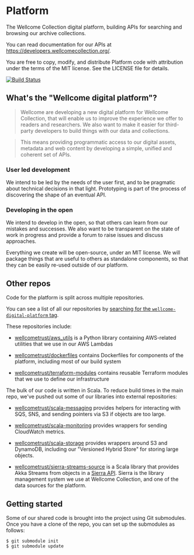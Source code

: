 # Platform

The Wellcome Collection digital platform, building APIs for searching and browsing our archive collections.

You can read documentation for our APIs at <https://developers.wellcomecollection.org/>.

You are free to copy, modify, and distribute Platform code with attribution under the terms of the MIT license. See the LICENSE file for details.

[![Build Status](https://travis-ci.org/wellcometrust/platform.svg?branch=master)](https://travis-ci.org/wellcometrust/platform)

## What's the "Wellcome digital platform"?

> Wellcome are developing a new digital platform for Wellcome Collection, that will enable us to improve the experience we offer to readers and researchers. We also want to make it easier for third-party developers to build things with our data and collections.

> This means providing programmatic access to our digital assets, metadata and web content by developing a simple, unified and coherent set of APIs.

### User led development
We intend to be led by the needs of the user first, and to be pragmatic about technical decisions in that light. Prototyping is part of the process of discovering the shape of an eventual API.

### Developing in the open
We intend to develop in the open, so that others can learn from our mistakes and successes. We also want to be transparent on the state of work in progress and provide a forum to raise issues and discuss approaches.

Everything we create will be open-source, under an MIT license. We will package things that are useful to others as standalone components, so that they can be easily re-used outside of our platform.

## Other repos

Code for the platform is split across multiple repositories.

You can see a list of all our repositories by [searching for the `wellcome-digital-platform` tag](https://github.com/search?type=Repositories&q=org%3Awellcometrust%20topic%3Awellcome-digital-platform).

These repositories include:

*   [wellcometrust/aws_utils][awsutils] is a Python library containing AWS-related utilities that we use in our AWS Lambdas

*   [wellcometrust/dockerfiles][dockerfiles] contains Dockerfiles for components of the platform, including most of our build system

*   [wellcometrust/terraform-modules][terraformmods] contains reusable Terraform modules that we use to define our infrastructure

The bulk of our code is written in Scala.
To reduce build times in the main repo, we've pushed out some of our libraries into external repositories:

*   [wellcometrust/scala-messaging][messaging] provides helpers for interacting with SQS, SNS, and sending pointers via S3 if objects are too large.

*   [wellcometrust/scala-monitoring][monitoring] provides wrappers for sending CloudWatch metrics.

*   [wellcometrust/scala-storage][storage] provides wrappers around S3 and DynamoDB, including our "Versioned Hybrid Store" for storing large objects.

*   [wellcometrust/sierra-streams-source][sierrastreams] is a Scala library that provides Akka Streams from objects in a [Sierra API][sierra].
    Sierra is the library management system we use at Wellcome Collection, and one of the data sources for the platform.

[awsutils]: https://github.com/wellcometrust/aws_utils
[dockerfiles]: https://github.com/wellcometrust/dockerfiles
[terraformmods]: https://github.com/wellcometrust/terraform-modules
[sierrastreams]: https://github.com/wellcometrust/sierra-streams-source
[messaging]: https://github.com/wellcometrust/scala-messaging
[monitoring]: https://github.com/wellcometrust/scala-monitoring
[storage]: https://github.com/wellcometrust/scala-storage
[sierra]: https://techdocs.iii.com/sierraapi/Default.htm

## Getting started

Some of our shared code is brought into the project using Git submodules.
Once you have a clone of the repo, you can set up the submodules as follows:

```console
$ git submodule init
$ git submodule update
```
